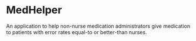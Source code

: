 MedHelper
=========

An application to help non-nurse medication administrators give medication to patients with error rates equal-to or better-than nurses.
